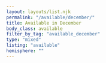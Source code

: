 ```yaml
---
layout: layouts/list.njk
permalink: "/available/december/"
title: Available in December
body_class: available
filter_by_tag: "available_december"
type: "mixed"
listing: "available"
hemisphere: ""
---
```

